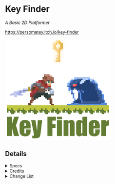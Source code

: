 # Key Finder

*A Basic 2D Platformer*

https://persomatey.itch.io/key-finder

<img src="https://raw.githubusercontent.com/Persomatey/KeyFinder/main/GraphicArt/KeyFinderGraphicArt-Website.png" width="347" height="331" />

## Details

<details>
<summary>Specs</summary>
<blockquote>

- Unreal Engine 4.25.4
- SLN solution in Visual Studio Community 2019 Preview 
	- https://visualstudio.microsoft.com/vs/community/https://visualstudio.microsoft.com/vs/community/
- Trello board: 
	- https://trello.com/b/rSKdAI03/key-finder

</blockquote>
</details>

<details>
<summary>Credits</summary>
<blockquote>

- <b>Programming</b>
	- [Hunter Goodin](https://huntergoodin.com/)
- <b>Art</b>
	- [Hunter Goodin](https://huntergoodin.com/)
	- [rvros](https://rvros.itch.io/)
	- [Trixie](https://trixelized.itch.io/)
	- [Comixtrash](https://comixtrash.itch.io/) 
	- [kaleb-silva](https://www.freepik.com/kaleb-silva) 
- <b>Animation</b>
	- [rvros](https://rvros.itch.io/)
- <b>Music</b>
	- [VGcomposer](https://assetstore.unity.com/publishers/27795)
- <b>SFX</b>
	- [Hunter Goodin](https://huntergoodin.com/)
	- [Chris M Audio](https://assetstore.unity.com/publishers/4861)
	- [ZapSplat](https://www.zapsplat.com/)
	- [VGcomposer](https://assetstore.unity.com/publishers/27795)
	- [MGWSoundDesign](https://assetstore.unity.com/publishers/27115)
	- [InspectorJ Sound Effects](https://assetstore.unity.com/publishers/38635)

</blockquote>
</details>
	
<details>
<summary>Change List</summary>
<blockquote>

<details>
<summary>CL-000009 (The Quality Assurance Update (Part 2))</summary>
<blockquote>

- Made the following changes: 
	- Fixed how the game would load from the level by default instead of the Main Menu 
	- Change the title on the main menu from 'Project: Praeter' to 'Key Finder' 
	- Edited the README to reflect the above changes 

</blockquote>
</details>

<details>
<summary>CL-000008 (The Quality Assurance Update (Part 1))</summary>
<blockquote>

- Made the following changes: 
	- Fixed transparencies on the keyboard keys in the Controls menu 
	- Made it so that both L and X can be used as attack keys 
	- Edited the README to reflect the above changes 

</blockquote>
</details>

<details>
<summary>CL-000007 (The Builds Update)</summary>
<blockquote>

- Made the following changes: 
	- Cleaned up the art for the level 
		- Added grass, etx 
	- Renamed the project 
		- Key Finder 
	- Changed the executable image to the graphic art 
	- Added a Graphic Art folder with the files for the graphic art for the game 
	- Edited the README to reflect the above changes 

</blockquote>
</details>

<details>
<summary>CL-000006 (The Audio Update)</summary>
<blockquote>

- Made the following changes: 
	- Created the end game conditions 
		- To win the game, the player has to do the following: 
			- Collect all 3 keys 
			- Once the player has all 3 keys, the player must go to the house 
			- Once the player touches the house with all 3 keys, they win the game 
	- Added the count of keys that the player has collected to the HUD in the lower right corner 
	- Edited the README to reflect the above changes 

</blockquote>
</details>

<details>
<summary>CL-000005 (The End Game Update)</summary>
<blockquote>

- Made the following changes: 
	- Created the end game conditions 
		- To win the game, the player has to do the following: 
			- Collect all 3 keys 
			- Once the player has all 3 keys, the player must go to the house 
			- Once the player touches the house with all 3 keys, they win the game 
	- Added the count of keys that the player has collected to the HUD in the lower right corner 
	- Edited the README to reflect the above changes 

</blockquote>
</details>

<details>
<summary>CL-000004 (The Menus Update)</summary>
<blockquote>

- Made the following changes: 
	- Added Controls Menu 
	- Added Credits Menu 
	- Added Main Menu 
	- Edited the README to reflect the above changes 

</blockquote>
</details>

<details>
<summary>CL-000003 (The Death Update)</summary>
<blockquote>

- Made the following changes: 
	- Fixed bug where enemies would sometimes go flying and take extra damage if the player was running while attacking 
	- Added the player's death sprites 
	- Added player death system 
		- When the player's health reaches 0, the player's death will trigger: 
			- The player's death animation will play 
			- The camera will zoom in on them slightly 
			- The world will pause and the death screen will appear 
				- The death screen has three options: 
					- Retry 
						- Reloads the level 
					- Main Menu button 
						- Currently non-functioning 
					- Deakstop  button 
						- Closes the app 
	- Made a health pickup 
		- Activated when the player walks up to it 
			- The player will get healed by one heart 
			- Then it will be destroyed 
	- Created the Pause Menu 
		- The player can press the 'Esc." or 'P' keys to pause the game 
		- The menu has three buttons 
			- Continue button
				- Continues the game when pressed 
			- Main Menu button 
				- Currently non-functioning 
			- Desktop button 
				- Closes the app 
	- Edited the README to reflect the above changes 

</blockquote>
</details>

<details>
<summary>CL-000002 (The Enemy Update)</summary>
<blockquote>

- Made the following changes: 
	- Removed that effect where the scene would get brighter in darker spots 
		- Did this by doing two things: 
			- In the camera, I went to Post Process > Lens > Exposure > Metering Mode > Manual then set Exposure Compensation to 10.5 
			- In the editor, I went to Show > Post Processing > Eye Adaption and toggles it off 
	- Made a DefaultEnemy class 
		- Using the Slime sprite made by rvos 
			- The same person who made the player character sprite 
		- The default enemy will idle until the player is nearby 
			- Nearby is considered within 400 units 
		- If the player is nearby, the Default Enemy will rush at the player 
		- If the enemy is within 180 units of the player, it will do it's attack 
	- Added health system to the player 
		- The player now has an int for health 
		- The max health is set to 3 
		- Currently nothing happens when the player reaches 0 health, will fix this in the future 
	- Added a HUD 
		- The HUD displays the player's health in the top left corner 
			- The health is Zelda-inspred with three hearts 
				- If the player takes damage, one of the heart containers will be empty 
	- Added art for the player's health 
		- Made by Comixtrash on itch.io 
	- Created the player's attack 
		- When the player presses 'L', they will swing their sword and deal damage 
	- Added Comixtrash to the credits section of the README 
	- Added a link to the Trello board the Specs section of the README 
	- Edited the README to reflect the above changes 

</blockquote>
</details>

<details>
<summary>CL-000001 (The Soft Collision Update)</summary>
<blockquote>

- Made the following changes: 
	- Changed the level somewhat 
		- Added some platforming challenges and some soft collisions 
	- Made a Soft Collision 
		- You can land on a soft collision 
		- You can jump up through a soft collision 
		- You can hold the Shift key and press the S key to fall through a soft collision 
	- Made it so that when the player falls the falling animation will play 
		- Even if the player didn't jump first 
	- Added falling sprites 
	- Edited the falling animation so that it plays the falling sprites 
	- Removed the StarterContend folder 
		- Wasn't going to use any of it anyways 
	- Changed the folder structure a little bit 
	- Edited the README to reflect the above changes

</blockquote>
</details>

<details>
<summary>CL-000000 (The First Update)</summary>
<blockquote>

- Made the following changes: 
	- Added The base project 
	- Added player character sprite to the project 
		- Set the idle animation to the new sprite 
		- Set the running animation to the new sprite 
		- Set the jumping animation to the new sprite 
		- Set the falling animation to the new sprite 
	- Added environment art sprites to the projcet 
		- Created a spritesheet for the environment art sprites 
		- Created a timemap for the spritesheet 
	- Started some basic level design 
	- Changed the way that movement works in code 
		- Before, when the character is moving at all, the animation would change to the running animation 
			- Now that change will only occur while the character is not mid-jump and only checks for the x-axis movement 
		- Now it checks if the player is jumping or has just jumped 
			- If they have, it will switch to the jumping animation instead 
			- Once the player's vertical velocity changes to negaative, it'll change to the falling sprite 
	- Edited the README to reflect the above changes

</blockquote>
</details>

</blockquote>
</details>
